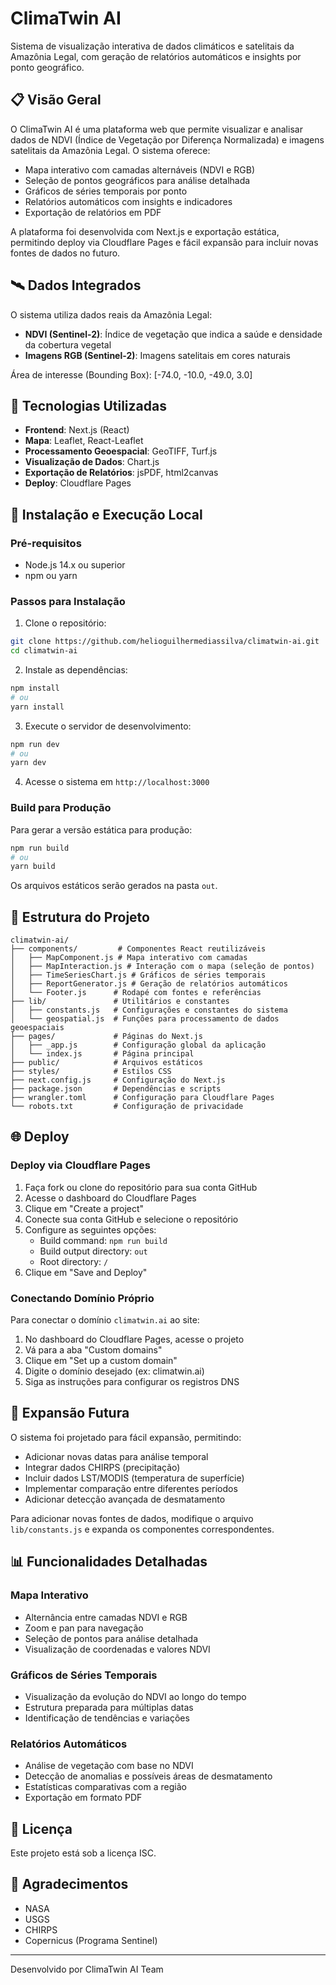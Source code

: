 # ClimaTwin AI

Sistema de visualização interativa de dados climáticos e satelitais da Amazônia Legal, com geração de relatórios automáticos e insights por ponto geográfico.

## 📋 Visão Geral

O ClimaTwin AI é uma plataforma web que permite visualizar e analisar dados de NDVI (Índice de Vegetação por Diferença Normalizada) e imagens satelitais da Amazônia Legal. O sistema oferece:

- Mapa interativo com camadas alternáveis (NDVI e RGB)
- Seleção de pontos geográficos para análise detalhada
- Gráficos de séries temporais por ponto
- Relatórios automáticos com insights e indicadores
- Exportação de relatórios em PDF

A plataforma foi desenvolvida com Next.js e exportação estática, permitindo deploy via Cloudflare Pages e fácil expansão para incluir novas fontes de dados no futuro.

## 🛰️ Dados Integrados

O sistema utiliza dados reais da Amazônia Legal:

- **NDVI (Sentinel-2)**: Índice de vegetação que indica a saúde e densidade da cobertura vegetal
- **Imagens RGB (Sentinel-2)**: Imagens satelitais em cores naturais

Área de interesse (Bounding Box): [-74.0, -10.0, -49.0, 3.0]

## 🚀 Tecnologias Utilizadas

- **Frontend**: Next.js (React)
- **Mapa**: Leaflet, React-Leaflet
- **Processamento Geoespacial**: GeoTIFF, Turf.js
- **Visualização de Dados**: Chart.js
- **Exportação de Relatórios**: jsPDF, html2canvas
- **Deploy**: Cloudflare Pages

## 🔧 Instalação e Execução Local

### Pré-requisitos

- Node.js 14.x ou superior
- npm ou yarn

### Passos para Instalação

1. Clone o repositório:
```bash
git clone https://github.com/helioguilhermediassilva/climatwin-ai.git
cd climatwin-ai
```

2. Instale as dependências:
```bash
npm install
# ou
yarn install
```

3. Execute o servidor de desenvolvimento:
```bash
npm run dev
# ou
yarn dev
```

4. Acesse o sistema em `http://localhost:3000`

### Build para Produção

Para gerar a versão estática para produção:

```bash
npm run build
# ou
yarn build
```

Os arquivos estáticos serão gerados na pasta `out`.

## 📁 Estrutura do Projeto

```
climatwin-ai/
├── components/         # Componentes React reutilizáveis
│   ├── MapComponent.js # Mapa interativo com camadas
│   ├── MapInteraction.js # Interação com o mapa (seleção de pontos)
│   ├── TimeSeriesChart.js # Gráficos de séries temporais
│   ├── ReportGenerator.js # Geração de relatórios automáticos
│   └── Footer.js      # Rodapé com fontes e referências
├── lib/               # Utilitários e constantes
│   ├── constants.js   # Configurações e constantes do sistema
│   └── geospatial.js  # Funções para processamento de dados geoespaciais
├── pages/             # Páginas do Next.js
│   ├── _app.js        # Configuração global da aplicação
│   └── index.js       # Página principal
├── public/            # Arquivos estáticos
├── styles/            # Estilos CSS
├── next.config.js     # Configuração do Next.js
├── package.json       # Dependências e scripts
├── wrangler.toml      # Configuração para Cloudflare Pages
└── robots.txt         # Configuração de privacidade
```

## 🌐 Deploy

### Deploy via Cloudflare Pages

1. Faça fork ou clone do repositório para sua conta GitHub
2. Acesse o dashboard do Cloudflare Pages
3. Clique em "Create a project"
4. Conecte sua conta GitHub e selecione o repositório
5. Configure as seguintes opções:
   - Build command: `npm run build`
   - Build output directory: `out`
   - Root directory: `/`
6. Clique em "Save and Deploy"

### Conectando Domínio Próprio

Para conectar o domínio `climatwin.ai` ao site:

1. No dashboard do Cloudflare Pages, acesse o projeto
2. Vá para a aba "Custom domains"
3. Clique em "Set up a custom domain"
4. Digite o domínio desejado (ex: climatwin.ai)
5. Siga as instruções para configurar os registros DNS

## 🔄 Expansão Futura

O sistema foi projetado para fácil expansão, permitindo:

- Adicionar novas datas para análise temporal
- Integrar dados CHIRPS (precipitação)
- Incluir dados LST/MODIS (temperatura de superfície)
- Implementar comparação entre diferentes períodos
- Adicionar detecção avançada de desmatamento

Para adicionar novas fontes de dados, modifique o arquivo `lib/constants.js` e expanda os componentes correspondentes.

## 📊 Funcionalidades Detalhadas

### Mapa Interativo

- Alternância entre camadas NDVI e RGB
- Zoom e pan para navegação
- Seleção de pontos para análise detalhada
- Visualização de coordenadas e valores NDVI

### Gráficos de Séries Temporais

- Visualização da evolução do NDVI ao longo do tempo
- Estrutura preparada para múltiplas datas
- Identificação de tendências e variações

### Relatórios Automáticos

- Análise de vegetação com base no NDVI
- Detecção de anomalias e possíveis áreas de desmatamento
- Estatísticas comparativas com a região
- Exportação em formato PDF

## 📄 Licença

Este projeto está sob a licença ISC.

## 🙏 Agradecimentos

- NASA
- USGS
- CHIRPS
- Copernicus (Programa Sentinel)

---

Desenvolvido por ClimaTwin AI Team
